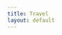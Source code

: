 ```yaml
---
title: Travel
layout: default
---
```


<!-- <b>SSDBM 2021 will be an online event</b> with no physical meeting taking place. -->

<!--
# Traveling to Vienna

**SSDBM 2020 will be an online event** with no physical meeting taking place.


## By plane

The Vienna International Airport is an international transport hub and is conveniently located close to the city. To get to the city center, you have the following options:

### Official Carrier

[![Austrian](/assets/images/austrian.png)](https://book.austrian.com/app/fb.fly?action=preload&evoucher=ssdbm20&journey=2&mode=date&l=EN)

Book your flights to SSDBM 2020 [online](https://book.austrian.com/app/fb.fly?action=preload&evoucher=ssdbm20&journey=2&mode=date&l=EN) and save 15% on all applicable fares!
To do so, simply enter the following code in the **eVoucher** field on the Austrian homepage booking engine:

Code: **SSDBM20**

Conditions:
- Booking period: until July 7, 2020.
- Valid for flights to Vienna and return as of July 1 until July 16, 2020 (final date for return flight) on scheduled flights operated by Austrian Airlines.

You can book your flights [here](https://book.austrian.com/app/fb.fly?action=preload&evoucher=sstd19&journey=2&mode=date&l=EN).

## Transportation from/to Vienna International Airport

[City Airport Train (CAT)](https://www.cityairporttrain.com/en/home): The CAT offers a direct connection to the City Air Terminal (Wien-Mitte/Landstrasse, underground lines U3 and U4) in only 16 minutes. Leaving the airport, the CAT departs every half our between 06:05 and 23:35, and going to the airport between 05:38 and 23:08. Tickets are available at one of several terminals (single ticket 12 euros / return ticket 19 euros), online (single ticket 11 euros / return ticket 17 euros), or even on board (single ticket 14 euros).

Train: The train station for the "S-Bahn" is located right next to the train station of the CAT. The ride to the city center takes longer than on the CAT as it stops at several stations. However, tickets for the S-Bahn are cheaper. You can buy a ticket (valid in two zones) at the ticket machines in the train station (4.20 euros, including public transportation in Vienna). For an overview of all stops on the way from the airport to the city center, please see the schedule.

Airport Bus Shuttle: There are regular buses running from the airport to Wien Morzinplatz/Schwedenplatz (with connection to underground lines U1 and U4) Wien Dörfelstrasse/Meidling (with connection to underground line U6) Wien Westbahnhof (with connection to underground lines U3 and U6) The bus station is located directly in front of the airport arrival hall. Buses leave every 20 to 30 minutes. It takes around 30 minutes to get to Vienna by bus. Tickets (8 euros) are available on the bus or at the self-service ticket machines. Please note that the tickets are only valid for the shuttle bus, and not for public transportation in Vienna.

Taxi: The taxi stand at the airport is located in front of the arrival hall. It takes about half an hour to get to the city centre (approx. 36 euros)

## By train

The main train station of Vienna is called Wien Hauptbahnhof (commonly abbreviated as "Wien Hbf", translating to Vienna central station). It is directly connected to the underground line U1, as well as many other bus lines. The majority of trains in Austria are operated by the [ÖBB](https://www.oebb.at/en/).


## Public transportation

Vienna has an excellent public transportation system, operated by the "Wiener Linien". You can find the route map and timetables for Wiener Linien here. The fastest way to get around in Vienna is by using the underground. The university buildings of TU Wien (in particular the building at Gusshausstraße 27-29 where the conference takes place, see below) are in short walking distance to the underground stations "Karlsplatz" and "Taubstummengasse". Wiener Linien offer 4-day travel cards for the entire public transportation network of Vienna at the reduced fare of €18.20. Tickets are available at every underground station.

![vienna-subway](/assets/images/largemap-s-wien-h.png)

# Visa Information

If you need a Visa for attending the symposium, please send an e-mail to the organizers (ssdbm2020@easychair.org), providing the following information:

- Name (as stated on your passport) and mailing address
- Residential address
- Date of birth
- Passport number and country of citizenship
- Business e-mail and website of your organization

Authors of accepted papers should also provide the title and the alphanumeric ID of the paper. We will send you your Visa support letter as a pdf via e-mail.
 -->
